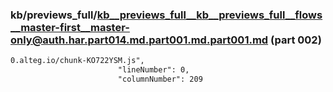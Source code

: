 ### kb/previews_full/kb__previews_full__kb__previews_full__flows__master-first__master-only@auth.har.part014.md.part001.md.part001.md (part 002)

```md
0.alteg.io/chunk-KO722YSM.js",
                        "lineNumber": 0,
                        "columnNumber": 209
      
```

```
